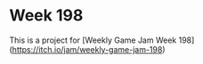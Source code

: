 # Week 198

This is a project for [Weekly Game Jam Week 198] (https://itch.io/jam/weekly-game-jam-198)
